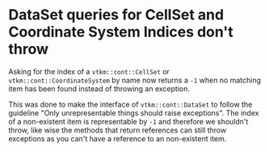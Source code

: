 # DataSet queries for CellSet and Coordinate System Indices don't throw

Asking for the index of a `vtkm::cont::CellSet` or `vtkm::cont::CoordinateSystem` by
name now returns a `-1` when no matching item has been found instead of throwing
an exception.

This was done to make the interface of `vtkm::cont::DataSet` to follow the guideline
"Only unrepresentable things should raise exceptions". The index of a non-existent item
is representable by `-1` and therefore we shouldn't throw, like wise the methods that return
references can still throw exceptions as you can't have a reference to an non-existent item.


